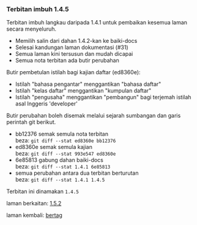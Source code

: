 ---
---

### Terbitan imbuh 1.4.5

Terbitan imbuh langkau daripada 1.4.1 untuk pembaikan
kesemua laman secara menyeluruh.

- Memilih salin dari dahan 1.4.2-kan ke baiki-docs
- Selesai kandungan laman dokumentasi (#31)
- Semua laman kini tersusun dan mudah dicapai
- Semua nota terbitan ada butir perubahan

Butir pembetulan istilah bagi kajian daftar (ed8360e):

- Istilah "bahasa pengantar" menggantikan "bahasa daftar"
- Istilah "kelas daftar" menggantikan "kumpulan daftar"
- Istilah "pengusaha" menggantikan "pembangun" bagi terjemah
istilah asal Inggeris 'developer'

Butir perubahan boleh disemak melalui sejarah sumbangan
dan garis perintah git berikut.

- bb12376 semak semula nota terbitan  
beza: `git diff --stat ed8360e bb12376`
- ed8360e semak semula kajian  
beza: `git diff --stat 993e547 ed8360e`
- 6e85813 gabung dahan baiki-docs  
beza: `git diff --stat 1.4.1 6e85813`
- semua perubahan antara dua terbitan berturutan  
beza: `git diff --stat 1.4.1 1.4.5`

Terbitan ini dinamakan `1.4.5`

laman berkaitan: [1.5.2][1]

laman kembali: [bertag][0]

  [0]: ../bertag.md
  [1]: 1.5.2.md
